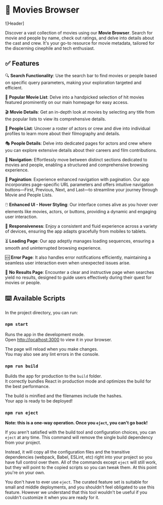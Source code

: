 # 🎥 Movies Browser

![Header]

Discover a vast collection of movies using our **Movie Browser**. Search for movie and people by name, check out ratings, and delve into details about the cast and crew. It's your go-to resource for movie metadata, tailored for the discerning cinephile and tech enthusiast.


## ✅ Features

🔍 **Search Functionality**: Use the search bar to find movies or people based on specific query parameters, making your exploration targeted and efficient.

🌟 **Popular Movie List**: Delve into a handpicked selection of hit movies featured prominently on our main homepage for easy access.

🎬 **Movie Details**: Get an in-depth look at movies by selecting any title from the popular lists to view its comprehensive details.

👥 **People List**: Uncover a roster of actors or crew and dive into individual profiles to learn more about their filmography and details.

🎭 **People Details**: Delve into dedicated pages for actors and crew where you can explore extensive details about their careers and film contributions.

🚶 **Navigation**: Effortlessly move between distinct sections dedicated to movies and people, enabling a structured and comprehensive browsing experience.

📄 **Pagination**: Experience enhanced navigation with pagination. Our app incorporates page-specific URL parameters and offers intuitive navigation buttons—First, Previous, Next, and Last—to streamline your journey through Movie and People Lists.

🖱️ **Enhanced UI - Hover Styling**: Our interface comes alive as you hover over elements like movies, actors, or buttons, providing a dynamic and engaging user interaction.

📱 **Responsiveness**: Enjoy a consistent and fluid experience across a variety of devices, ensuring the app adapts gracefully from mobiles to tablets.

⏳ **Loading Page**: Our app adeptly manages loading sequences, ensuring a smooth and uninterrupted browsing experience.

🆘 **Error Page**: It also handles error notifications efficiently, maintaining a seamless user interaction even when unexpected issues arise.

🚫 **No Results Page**: Encounter a clear and instructive page when searches yield no results, designed to guide users effectively during their quest for movies or people.

## ⌨️ Available Scripts



In the project directory, you can run:

### `npm start`

Runs the app in the development mode.\
Open [http://localhost:3000](http://localhost:3000) to view it in your browser.

The page will reload when you make changes.\
You may also see any lint errors in the console.



### `npm run build`

Builds the app for production to the `build` folder.\
It correctly bundles React in production mode and optimizes the build for the best performance.

The build is minified and the filenames include the hashes.\
Your app is ready to be deployed!


### `npm run eject`

**Note: this is a one-way operation. Once you `eject`, you can't go back!**

If you aren't satisfied with the build tool and configuration choices, you can `eject` at any time. This command will remove the single build dependency from your project.

Instead, it will copy all the configuration files and the transitive dependencies (webpack, Babel, ESLint, etc) right into your project so you have full control over them. All of the commands except `eject` will still work, but they will point to the copied scripts so you can tweak them. At this point you're on your own.

You don't have to ever use `eject`. The curated feature set is suitable for small and middle deployments, and you shouldn't feel obligated to use this feature. However we understand that this tool wouldn't be useful if you couldn't customize it when you are ready for it.
